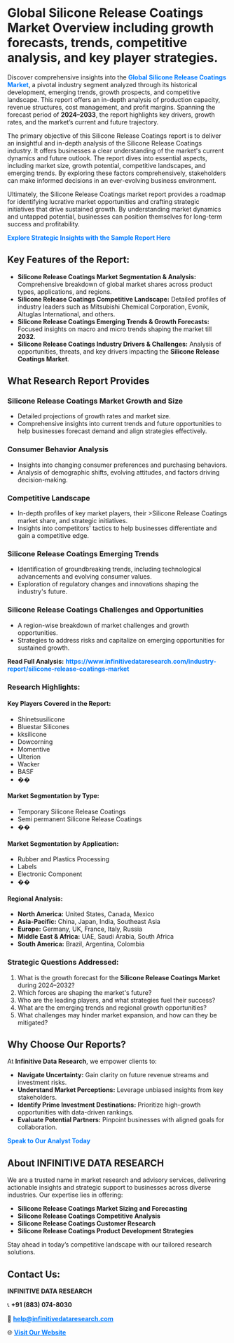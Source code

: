 <h1>Global Silicone Release Coatings Market Overview including growth forecasts, trends, competitive analysis, and key player strategies.</h1>
<p>
Discover comprehensive insights into the 
<a href="https://www.infinitivedataresearch.com/industry-report/silicone-release-coatings-market" rel="dofollow" style="color: #007BFF; text-decoration: none;"><strong>Global Silicone Release Coatings Market</strong></a>, a pivotal industry segment analyzed through its historical development, emerging trends, growth prospects, and competitive landscape. This report offers an in-depth analysis of production capacity, revenue structures, cost management, and profit margins. Spanning the forecast period of <strong>2024–2033</strong>, the report highlights key drivers, growth rates, and the market’s current and future trajectory.
</p>
<p>
The primary objective of this Silicone Release Coatings report is to deliver an insightful and in-depth analysis of the Silicone Release Coatings industry. It offers businesses a clear understanding of the market's current dynamics and future outlook. The report dives into essential aspects, including market size, growth potential, competitive landscapes, and emerging trends. By exploring these factors comprehensively, stakeholders can make informed decisions in an ever-evolving business environment.
</p>
<p>
Ultimately, the Silicone Release Coatings market report provides a roadmap for identifying lucrative market opportunities and crafting strategic initiatives that drive sustained growth. By understanding market dynamics and untapped potential, businesses can position themselves for long-term success and profitability.
</p>
<p>
<a href="https://www.infinitivedataresearch.com/request-sample/reportId=109843" style="color: #007BFF; text-decoration: none;"><strong>Explore Strategic Insights with the Sample Report Here</strong></a>
</p>

<h2>Key Features of the Report:</h2>
<ul>
<li><strong>Silicone Release Coatings Market Segmentation & Analysis:</strong> Comprehensive breakdown of global market shares across product types, applications, and regions.</li>
<li><strong>Silicone Release Coatings Competitive Landscape:</strong> Detailed profiles of industry leaders such as Mitsubishi Chemical Corporation, Evonik, Altuglas International, and others.</li>
<li><strong>Silicone Release Coatings Emerging Trends & Growth Forecasts:</strong> Focused insights on macro and micro trends shaping the market till <strong>2032</strong>.</li>
<li><strong>Silicone Release Coatings Industry Drivers & Challenges:</strong> Analysis of opportunities, threats, and key drivers impacting the <strong>Silicone Release Coatings Market</strong>.</li>
</ul>

<h2>What Research Report Provides</h2>
<h3>Silicone Release Coatings Market Growth and Size</h3>
<ul>
<li>Detailed projections of growth rates and market size.</li>
<li>Comprehensive insights into current trends and future opportunities to help businesses forecast demand and align strategies effectively.</li>
</ul>

<h3>Consumer Behavior Analysis</h3>
<ul>
<li>Insights into changing consumer preferences and purchasing behaviors.</li>
<li>Analysis of demographic shifts, evolving attitudes, and factors driving decision-making.</li>
</ul>

<h3>Competitive Landscape</h3>
<ul>
<li>In-depth profiles of key market players, their >Silicone Release Coatings market share, and strategic initiatives.</li>
<li>Insights into competitors' tactics to help businesses differentiate and gain a competitive edge.</li>
</ul>

<h3>Silicone Release Coatings Emerging Trends</h3>
<ul>
<li>Identification of groundbreaking trends, including technological advancements and evolving consumer values.</li>
<li>Exploration of regulatory changes and innovations shaping the industry's future.</li>
</ul>

<h3>Silicone Release Coatings Challenges and Opportunities</h3>
<ul>
<li>A region-wise breakdown of market challenges and growth opportunities.</li>
<li>Strategies to address risks and capitalize on emerging opportunities for sustained growth.</li>
</ul>
<p><strong>Read Full Analysis:</strong> <a href="https://www.infinitivedataresearch.com/industry-report/silicone-release-coatings-market" rel="dofollow" style="color: #007BFF; text-decoration: none;"><strong>https://www.infinitivedataresearch.com/industry-report/silicone-release-coatings-market</strong></a></p>
<h3>Research Highlights:</h3>
<h4>Key Players Covered in the Report:</h4>
<ul><li>Shinetsusilicone</li><li>Bluestar Silicones</li><li>kksilicone</li><li>Dowcorning</li><li>Momentive</li><li>Ulterion</li><li>Wacker</li><li>BASF</li><li>��</li></ul>
<h4>Market Segmentation by Type:</h4>
<ul><li>Temporary Silicone Release Coatings</li><li>Semi permanent Silicone Release Coatings</li><li>��</li></ul>
<h4>Market Segmentation by Application:</h4>
<ul><li>Rubber and Plastics Processing</li><li>Labels</li><li>Electronic Component</li><li>��</li></ul>

<h4>Regional Analysis:</h4>
<ul>
<li><strong>North America:</strong> United States, Canada, Mexico</li>
<li><strong>Asia-Pacific:</strong> China, Japan, India, Southeast Asia</li>
<li><strong>Europe:</strong> Germany, UK, France, Italy, Russia</li>
<li><strong>Middle East & Africa:</strong> UAE, Saudi Arabia, South Africa</li>
<li><strong>South America:</strong> Brazil, Argentina, Colombia</li>
</ul>

<h3>Strategic Questions Addressed:</h3>
<ol>
<li>What is the growth forecast for the <strong>Silicone Release Coatings Market</strong> during 2024–2032?</li>
<li>Which forces are shaping the market's future?</li>
<li>Who are the leading players, and what strategies fuel their success?</li>
<li>What are the emerging trends and regional growth opportunities?</li>
<li>What challenges may hinder market expansion, and how can they be mitigated?</li>
</ol>

<h2>Why Choose Our Reports?</h2>
<p>At <strong>Infinitive Data Research</strong>, we empower clients to:</p>
<ul>
<li><strong>Navigate Uncertainty:</strong> Gain clarity on future revenue streams and investment risks.</li>
<li><strong>Understand Market Perceptions:</strong> Leverage unbiased insights from key stakeholders.</li>
<li><strong>Identify Prime Investment Destinations:</strong> Prioritize high-growth opportunities with data-driven rankings.</li>
<li><strong>Evaluate Potential Partners:</strong> Pinpoint businesses with aligned goals for collaboration.</li>
</ul>
<p><a href="https://www.infinitivedataresearch.com/industry-report/silicone-release-coatings-market" rel="dofollow" style="color: #007BFF; text-decoration: none;"><strong>Speak to Our Analyst Today</strong></a></p>

<h2>About INFINITIVE DATA RESEARCH</h2>
<p>We are a trusted name in market research and advisory services, delivering actionable insights and strategic support to businesses across diverse industries. Our expertise lies in offering:</p>
<ul>
<li><strong>Silicone Release Coatings Market Sizing and Forecasting</strong></li>
<li><strong>Silicone Release Coatings Competitive Analysis</strong></li>
<li><strong>Silicone Release Coatings Customer Research</strong></li>
<li><strong>Silicone Release Coatings Product Development Strategies</strong></li>
</ul>
<p>Stay ahead in today’s competitive landscape with our tailored research solutions.</p>

<h2>Contact Us:</h2>
<p><strong>INFINITIVE DATA RESEARCH</strong></p>
<p>📞 <strong>+91 (883) 074-8030</strong></p>
<p>📧 <strong><a href="mailto:help@infinitivedataresearch.com" style="color: #007BFF;">help@infinitivedataresearch.com</a></strong></p>
<p>🌐 <strong><a href="https://www.infinitivedataresearch.com" rel="dofollow" style="color: #007BFF;">Visit Our Website</a></strong></p>